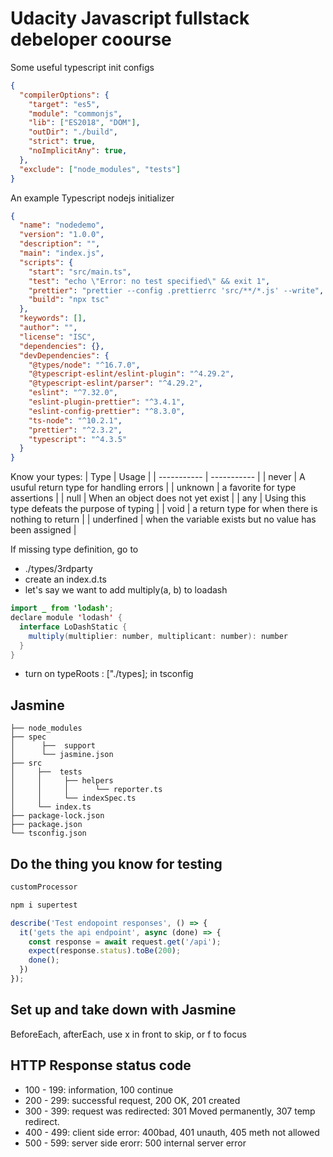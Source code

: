 # Udacity Javascript fullstack debeloper coourse

Some useful typescript init configs
```JSON
{
  "compilerOptions": {
    "target": "es5",                          
    "module": "commonjs",                     
    "lib": ["ES2018", "DOM"], 
    "outDir": "./build",                        
    "strict": true,                           
    "noImplicitAny": true,                 
  },
  "exclude": ["node_modules", "tests"]
}
```

An example Typescript nodejs initializer
```JSON
{
  "name": "nodedemo",
  "version": "1.0.0",
  "description": "",
  "main": "index.js",
  "scripts": {
    "start": "src/main.ts",
    "test": "echo \"Error: no test specified\" && exit 1",
    "prettier": "prettier --config .prettierrc 'src/**/*.js' --write",
    "build": "npx tsc"
  },
  "keywords": [],
  "author": "",
  "license": "ISC",
  "dependencies": {},
  "devDependencies": {
    "@types/node": "^16.7.0",
    "@typescript-eslint/eslint-plugin": "^4.29.2",
    "@typescript-eslint/parser": "^4.29.2",
    "eslint": "^7.32.0",
    "eslint-plugin-prettier": "^3.4.1",
    "eslint-config-prettier": "^8.3.0",
    "ts-node": "^10.2.1",
    "prettier": "^2.3.2",
    "typescript": "^4.3.5"
  }
}
```
Know your types: 
| Type      | Usage |
| ----------- | ----------- |
| never | A usuful return type for handling errors |
| unknown | a favorite for type assertions |
| null | When an object does not yet exist |
| any | Using this type defeats the purpose of typing |
| void | a return type for when there is nothing to return |
| underfined | when the variable  exists but no value has been assigned |


If missing type definition, go to 
- ./types/3rdparty
-  create an index.d.ts
- let's say we want to add multiply(a, b) to loadash 
```java  
import _ from 'lodash';
declare module 'lodash' {
  interface LoDashStatic {
    multiply(multiplier: number, multiplicant: number): number
  }
}

```
- turn on typeRoots : ["./types]; in tsconfig

## Jasmine
```
├── node_modules
├── spec
│      ├──  support
│      └── jasmine.json
├── src
│     ├──  tests
│     │     ├── helpers
│     │     │      └── reporter.ts
│     │     └── indexSpec.ts
│     └── index.ts
├── package-lock.json
├── package.json
└── tsconfig.json
```
## Do the thing you know for testing

```Javascript
customProcessor

npm i supertest

describe('Test endopoint responses', () => {
  it('gets the api endpoint', async (done) => {
    const response = await request.get('/api');
    expect(response.status).toBe(200);
    done();
  })
});
```

## Set up and take down with Jasmine
BeforeEach, afterEach, use x in front to skip, or f to focus

## HTTP Response status code
- 100 - 199: information, 100 continue
- 200 - 299: successful request, 200 OK, 201 created
- 300 - 399: request was redirected: 301 Moved permanently, 307 temp redirect. 
- 400 - 499: client side error: 400bad, 401 unauth, 405 meth not allowed
- 500 - 599: server side erorr: 500 internal server error



